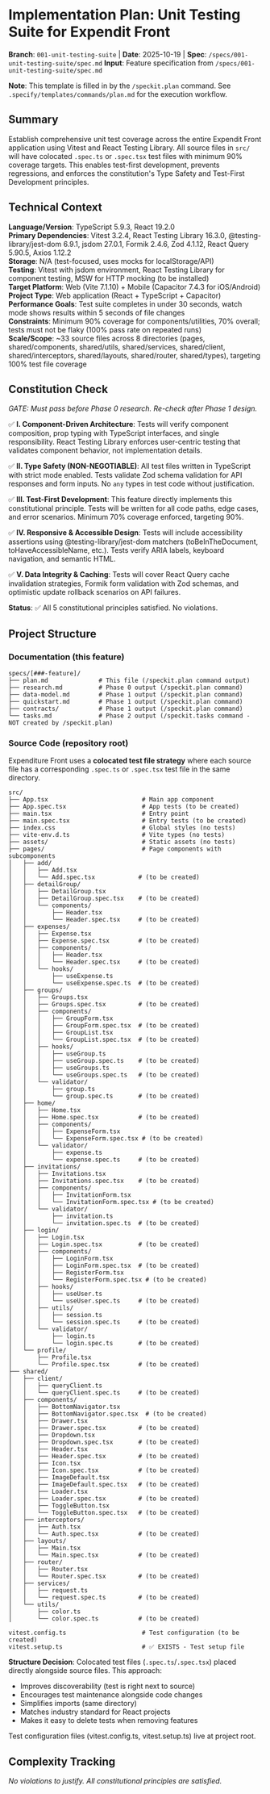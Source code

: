 # Implementation Plan: Unit Testing Suite for Expendit Front

**Branch**: `001-unit-testing-suite` | **Date**: 2025-10-19 | **Spec**: `/specs/001-unit-testing-suite/spec.md`
**Input**: Feature specification from `/specs/001-unit-testing-suite/spec.md`

**Note**: This template is filled in by the `/speckit.plan` command. See `.specify/templates/commands/plan.md` for the execution workflow.

## Summary

Establish comprehensive unit test coverage across the entire Expendit Front application using Vitest and React Testing Library. All source files in `src/` will have colocated `.spec.ts` or `.spec.tsx` test files with minimum 90% coverage targets. This enables test-first development, prevents regressions, and enforces the constitution's Type Safety and Test-First Development principles.

## Technical Context

**Language/Version**: TypeScript 5.9.3, React 19.2.0  
**Primary Dependencies**: Vitest 3.2.4, React Testing Library 16.3.0, @testing-library/jest-dom 6.9.1, jsdom 27.0.1, Formik 2.4.6, Zod 4.1.12, React Query 5.90.5, Axios 1.12.2  
**Storage**: N/A (test-focused, uses mocks for localStorage/API)  
**Testing**: Vitest with jsdom environment, React Testing Library for component testing, MSW for HTTP mocking (to be installed)  
**Target Platform**: Web (Vite 7.1.10) + Mobile (Capacitor 7.4.3 for iOS/Android)
**Project Type**: Web application (React + TypeScript + Capacitor)
**Performance Goals**: Test suite completes in under 30 seconds, watch mode shows results within 5 seconds of file changes  
**Constraints**: Minimum 90% coverage for components/utilities, 70% overall; tests must not be flaky (100% pass rate on repeated runs)  
**Scale/Scope**: ~33 source files across 8 directories (pages, shared/components, shared/utils, shared/services, shared/client, shared/interceptors, shared/layouts, shared/router, shared/types), targeting 100% test file coverage

## Constitution Check

*GATE: Must pass before Phase 0 research. Re-check after Phase 1 design.*

✅ **I. Component-Driven Architecture**: Tests will verify component composition, prop typing with TypeScript interfaces, and single responsibility. React Testing Library enforces user-centric testing that validates component behavior, not implementation details.

✅ **II. Type Safety (NON-NEGOTIABLE)**: All test files written in TypeScript with strict mode enabled. Tests validate Zod schema validation for API responses and form inputs. No `any` types in test code without justification.

✅ **III. Test-First Development**: This feature directly implements this constitutional principle. Tests will be written for all code paths, edge cases, and error scenarios. Minimum 70% coverage enforced, targeting 90%.

✅ **IV. Responsive & Accessible Design**: Tests will include accessibility assertions using @testing-library/jest-dom matchers (toBeInTheDocument, toHaveAccessibleName, etc.). Tests verify ARIA labels, keyboard navigation, and semantic HTML.

✅ **V. Data Integrity & Caching**: Tests will cover React Query cache invalidation strategies, Formik form validation with Zod schemas, and optimistic update rollback scenarios on API failures.

**Status**: ✅ All 5 constitutional principles satisfied. No violations.

## Project Structure

### Documentation (this feature)

```
specs/[###-feature]/
├── plan.md              # This file (/speckit.plan command output)
├── research.md          # Phase 0 output (/speckit.plan command)
├── data-model.md        # Phase 1 output (/speckit.plan command)
├── quickstart.md        # Phase 1 output (/speckit.plan command)
├── contracts/           # Phase 1 output (/speckit.plan command)
└── tasks.md             # Phase 2 output (/speckit.tasks command - NOT created by /speckit.plan)
```

### Source Code (repository root)

Expenditure Front uses a **colocated test file strategy** where each source file has a corresponding `.spec.ts` or `.spec.tsx` test file in the same directory.

```
src/
├── App.tsx                          # Main app component
├── App.spec.tsx                     # App tests (to be created)
├── main.tsx                         # Entry point
├── main.spec.tsx                    # Entry tests (to be created)
├── index.css                        # Global styles (no tests)
├── vite-env.d.ts                    # Vite types (no tests)
├── assets/                          # Static assets (no tests)
├── pages/                           # Page components with subcomponents
│   ├── add/
│   │   ├── Add.tsx
│   │   └── Add.spec.tsx            # (to be created)
│   ├── detailGroup/
│   │   ├── DetailGroup.tsx
│   │   ├── DetailGroup.spec.tsx    # (to be created)
│   │   └── components/
│   │       ├── Header.tsx
│   │       └── Header.spec.tsx     # (to be created)
│   ├── expenses/
│   │   ├── Expense.tsx
│   │   ├── Expense.spec.tsx        # (to be created)
│   │   ├── components/
│   │   │   ├── Header.tsx
│   │   │   └── Header.spec.tsx     # (to be created)
│   │   └── hooks/
│   │       ├── useExpense.ts
│   │       └── useExpense.spec.ts  # (to be created)
│   ├── groups/
│   │   ├── Groups.tsx
│   │   ├── Groups.spec.tsx         # (to be created)
│   │   ├── components/
│   │   │   ├── GroupForm.tsx
│   │   │   ├── GroupForm.spec.tsx  # (to be created)
│   │   │   ├── GroupList.tsx
│   │   │   └── GroupList.spec.tsx  # (to be created)
│   │   ├── hooks/
│   │   │   ├── useGroup.ts
│   │   │   ├── useGroup.spec.ts    # (to be created)
│   │   │   ├── useGroups.ts
│   │   │   └── useGroups.spec.ts   # (to be created)
│   │   └── validator/
│   │       ├── group.ts
│   │       └── group.spec.ts       # (to be created)
│   ├── home/
│   │   ├── Home.tsx
│   │   ├── Home.spec.tsx           # (to be created)
│   │   ├── components/
│   │   │   ├── ExpenseForm.tsx
│   │   │   └── ExpenseForm.spec.tsx # (to be created)
│   │   └── validator/
│   │       ├── expense.ts
│   │       └── expense.spec.ts     # (to be created)
│   ├── invitations/
│   │   ├── Invitations.tsx
│   │   ├── Invitations.spec.tsx    # (to be created)
│   │   ├── components/
│   │   │   ├── InvitationForm.tsx
│   │   │   └── InvitationForm.spec.tsx # (to be created)
│   │   └── validator/
│   │       ├── invitation.ts
│   │       └── invitation.spec.ts  # (to be created)
│   ├── login/
│   │   ├── Login.tsx
│   │   ├── Login.spec.tsx          # (to be created)
│   │   ├── components/
│   │   │   ├── LoginForm.tsx
│   │   │   ├── LoginForm.spec.tsx  # (to be created)
│   │   │   ├── RegisterForm.tsx
│   │   │   └── RegisterForm.spec.tsx # (to be created)
│   │   ├── hooks/
│   │   │   ├── useUser.ts
│   │   │   └── useUser.spec.ts     # (to be created)
│   │   ├── utils/
│   │   │   ├── session.ts
│   │   │   └── session.spec.ts     # (to be created)
│   │   └── validator/
│   │       ├── login.ts
│   │       └── login.spec.ts       # (to be created)
│   └── profile/
│       ├── Profile.tsx
│       └── Profile.spec.tsx        # (to be created)
├── shared/
│   ├── client/
│   │   ├── queryClient.ts
│   │   └── queryClient.spec.ts     # (to be created)
│   ├── components/
│   │   ├── BottomNavigator.tsx
│   │   ├── BottomNavigator.spec.tsx  # (to be created)
│   │   ├── Drawer.tsx
│   │   ├── Drawer.spec.tsx         # (to be created)
│   │   ├── Dropdown.tsx
│   │   ├── Dropdown.spec.tsx       # (to be created)
│   │   ├── Header.tsx
│   │   ├── Header.spec.tsx         # (to be created)
│   │   ├── Icon.tsx
│   │   ├── Icon.spec.tsx           # (to be created)
│   │   ├── ImageDefault.tsx
│   │   ├── ImageDefault.spec.tsx   # (to be created)
│   │   ├── Loader.tsx
│   │   ├── Loader.spec.tsx         # (to be created)
│   │   ├── ToggleButton.tsx
│   │   └── ToggleButton.spec.tsx   # (to be created)
│   ├── interceptors/
│   │   ├── Auth.tsx
│   │   └── Auth.spec.tsx           # (to be created)
│   ├── layouts/
│   │   ├── Main.tsx
│   │   └── Main.spec.tsx           # (to be created)
│   ├── router/
│   │   ├── Router.tsx
│   │   └── Router.spec.tsx         # (to be created)
│   ├── services/
│   │   ├── request.ts
│   │   └── request.spec.ts         # (to be created)
│   └── utils/
│       ├── color.ts
│       └── color.spec.ts           # (to be created)

vitest.config.ts                     # Test configuration (to be created)
vitest.setup.ts                      # ✅ EXISTS - Test setup file
```

**Structure Decision**: Colocated test files (`.spec.ts`/`.spec.tsx`) placed directly alongside source files. This approach:
- Improves discoverability (test is right next to source)
- Encourages test maintenance alongside code changes
- Simplifies imports (same directory)
- Matches industry standard for React projects
- Makes it easy to delete tests when removing features

Test configuration files (vitest.config.ts, vitest.setup.ts) live at project root.

## Complexity Tracking

*No violations to justify. All constitutional principles are satisfied.*

